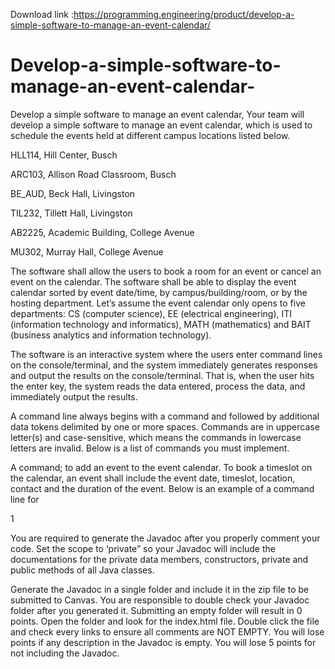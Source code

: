 Download link :https://programming.engineering/product/develop-a-simple-software-to-manage-an-event-calendar/


# Develop-a-simple-software-to-manage-an-event-calendar-
Develop a simple software to manage an event calendar,
Your team will develop a simple software to manage an event calendar, which is used to schedule the events held at different campus locations listed below.

HLL114, Hill Center, Busch

ARC103, Allison Road Classroom, Busch

BE_AUD, Beck Hall, Livingston

TIL232, Tillett Hall, Livingston

AB2225, Academic Building, College Avenue

MU302, Murray Hall, College Avenue

The software shall allow the users to book a room for an event or cancel an event on the calendar. The software shall be able to display the event calendar sorted by event date/time, by campus/building/room, or by the hosting department. Let’s assume the event calendar only opens to five departments: CS (computer science), EE (electrical engineering), ITI (information technology and informatics), MATH (mathematics) and BAIT (business analytics and information technology).

The software is an interactive system where the users enter command lines on the console/terminal, and the system immediately generates responses and output the results on the console/terminal. That is, when the user hits the enter key, the system reads the data entered, process the data, and immediately output the results.

A command line always begins with a command and followed by additional data tokens delimited by one or more spaces. Commands are in uppercase letter(s) and case-sensitive, which means the commands in lowercase letters are invalid. Below is a list of commands you must implement.

A command; to add an event to the event calendar. To book a timeslot on the calendar, an event shall include the event date, timeslot, location, contact and the duration of the event. Below is an example of a command line for

1

You are required to generate the Javadoc after you properly comment your code. Set the scope to ‘private” so your Javadoc will include the documentations for the private data members, constructors, private and public methods of all Java classes.

Generate the Javadoc in a single folder and include it in the zip file to be submitted to Canvas. You are responsible to double check your Javadoc folder after you generated it. Submitting an empty folder will result in 0 points. Open the folder and look for the index.html file. Double click the file and check every links to ensure all comments are NOT EMPTY. You will lose points if any description in the Javadoc is empty. You will lose 5 points for not including the Javadoc.
